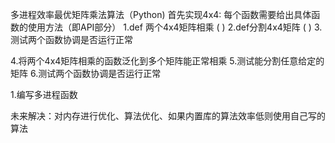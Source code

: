 多进程效率最优矩阵乘法算法（Python)
首先实现4x4:
每个函数需要给出具体函数的使用方法（即API部分）
1.def 两个4x4矩阵相乘 ( )
2.def分割4x4矩阵 ( )
3.测试两个函数协调是否运行正常

4.将两个4x4矩阵相乘的函数泛化到多个矩阵能正常相乘
5.测试能分割任意给定的矩阵
6.测试两个函数协调是否运行正常

1.编写多进程函数





未来解决：对内存进行优化、算法优化、如果内置库的算法效率低则使用自己写的算法


